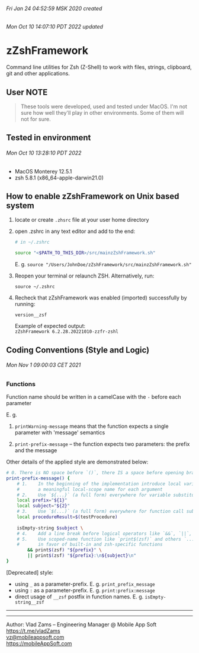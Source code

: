 ###### Fri Jan 24 04:52:59 MSK 2020 created  
###### Mon Oct 10 14:07:10 PDT 2022 updated  

# zZshFramework  
Command line utilities for Zsh (Z-Shell) to work with files, strings, clipboard, git and other applications.  

## User NOTE  
> These tools were developed, used and tested under MacOS. I'm not sure how well they'll play in other environments. Some of them will not for sure.  


## Tested in environment  
###### Mon Oct 10 13:28:10 PDT 2022
* MacOS Monterey 12.5.1  
* zsh 5.8.1 (x86_64-apple-darwin21.0)  


## How to enable zZshFramework on Unix based system  
1. locate or create `.zhsrc` file at your user home directory 

2. open .zshrc in any text editor and add to the end:  
    ``` bash
    # in ~/.zshrc
    
    source "<$PATH_TO_THIS_DIR>/src/mainzZshFramework.sh"  
    ```

    E. g. 
    `source "/Users/JohnDoe/zZshFramework/src/mainzZshFramework.sh"`  

3. Reopen your terminal or relaunch ZSH. Alternatively, run:  
    ```
    source ~/.zshrc
    ```

4. Recheck that zZshFramework was enabled (imported) successfully by running:  
    ```
    version__zsf
    ```

    Example of expected output:  
    `zZshFramework 6.2.28.20221010-zzfr-zshl`  


## Coding Conventions (Style and Logic)
###### Mon Nov 1 09:00:03 CET 2021  

### Functions    
Function name should be written in a camelCase with the `-` before each parameter  

E. g.  
1. `printWarning-message` means that the function expects a single parameter with 'message' semantics  

2. `print-prefix-message` – the function expects two parameters: the prefix and the message  

Other details of the applied style are demonstrated below:  

``` bash
# 0. There is NO space before `()`, there IS a space before opening brace ` {`
print-prefix-message() {
    # 1.    In the beginning of the implementation introduce local variables to provide 
    #       a meaningful local-scope name for each argument
    # 2.    Use `${...}` (a full form) everywhere for variable substitution
    local prefix="${1}" 
    local subject="${2}"
    # 3.    Use `$(...)` (a full form) everywhere for function call substitution
    local procedureResult=$(testProcedure)
    
    isEmpty-string $subject \
    # 4.    Add a line break before logical operators like `&&`, `||`, etc. 
    # 5.    Use scoped-name function like `print$(zsf)` and others `...$(zsf)` functions 
    #       in favor of built-in and zsh-specific functions
        && print$(zsf) "${prefix}" \
        || print$(zsf) "${prefix}:\n${subject}\n"
}
```

[Deprecated] style:  
* using `_` as a parameter-prefix. E. g. `print_prefix_message`  
* using `:` as a parameter-prefix. E. g. `print:prefix:message`  
* direct usage of `__zsf` postfix in function names. E. g. `isEmpty-string__zsf`  

---
---

Author: Vlad Zams – Engineering Manager @ Mobile App Soft  
https://t.me/vladZams  
<vz@mobileappsoft.com>  
https://mobileAppSoft.com  